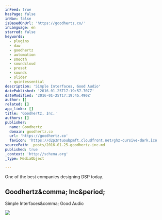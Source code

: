 ```yaml
---
inFeed: true
hasPage: false
inNav: false
isBasedOnUrl: 'https://goodhertz.co/'
inLanguage: en
starred: false
keywords:
  - plugins
  - daw
  - goodhertz
  - automation
  - smooth
  - soundcloud
  - preset
  - sounds
  - slider
  - quintessential
description: 'Simple Interfaces, Good Audio'
datePublished: '2016-01-25T17:19:57.707Z'
dateModified: '2016-01-25T17:19:45.490Z'
author: []
related: []
app_links: []
title: 'Goodhertz, Inc.'
authors: []
publisher:
  name: Goodhertz
  domain: goodhertz.co
  url: 'https://goodhertz.co'
  favicon: 'https://d2p3ntuoubpmft.cloudfront.net/ghz-cursive-dark.ico'
sourcePath: _posts/2016-01-25-goodhertz-inc.md
published: true
_context: 'http://schema.org'
_type: MediaObject

---
```

One of the best companies designing DSP today.

<article style=""><h1>Goodhertz&amp;comma; Inc&amp;period;</h1><p>Simple Interfaces&amp;comma; Good Audio</p><img src="https://d2p3ntuoubpmft.cloudfront.net/graphics/vulf-comp/logo-240.png" /></article>